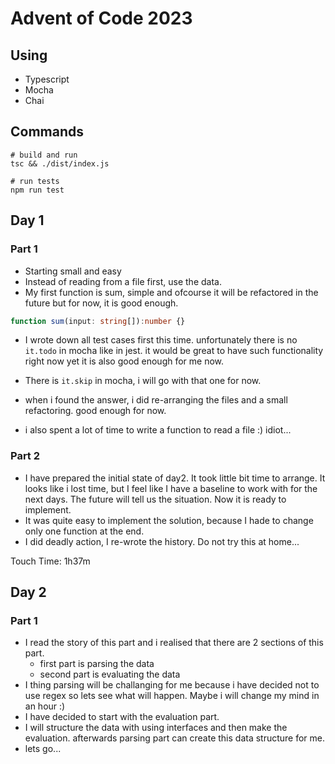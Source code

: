 # Advent of Code 2023

## Using

- Typescript
- Mocha
- Chai

## Commands

```shell
# build and run
tsc && ./dist/index.js

# run tests
npm run test
```
## Day 1

### Part 1

- Starting small and easy
- Instead of reading from a file first, use the data.
- My first function is sum, simple and ofcourse it will be refactored in the future but for now, it is good enough.
```ts
function sum(input: string[]):number {}
```
- I wrote down all test cases first this time. unfortunately there is no `it.todo` in mocha like in jest. it would be great to have such functionality right now yet it is also good enough for me now. 
- There is `it.skip` in mocha, i will go with that one for now.

- when i found the answer, i did re-arranging the files and a small refactoring. good enough for now.
- i also spent a lot of time to write a function to read a file :) idiot...

### Part 2

- I have prepared the initial state of day2. It took little bit time to arrange. It looks like i lost time, but I feel like I have a baseline to work with for the next days. The future will tell us the situation. Now it is ready to implement.
- It was quite easy to implement the solution, because I hade to change only one function at the end.
- I did deadly action, I re-wrote the history. Do not try this at home...

Touch Time: 1h37m

## Day 2

### Part 1

- I read the story of this part and i realised that there are 2 sections of this part.
  - first part is parsing the data
  - second part is evaluating the data
- I thing parsing will be challanging for me because i have decided not to use regex so lets see what will happen. Maybe i will change my mind in an hour :)
- I have decided to start with the evaluation part. 
- I will structure the data with using interfaces and then make the evaluation. afterwards parsing part can create this data structure for me.
- lets go...